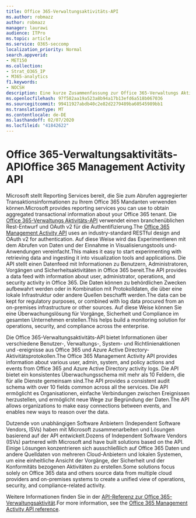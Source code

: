 ```yaml
---
title: Office 365-Verwaltungsaktivitäts-API
ms.author: robmazz
author: robmazz
manager: laurawi
audience: ITPro
ms.topic: article
ms.service: O365-seccomp
localization_priority: Normal
search.appverid:
- MET150
ms.collection:
- Strat_O365_IP
- M365-analytics
f1.keywords:
- NOCSH
description: Eine kurze Zusammenfassung zur Office 365-Verwaltungs Aktivitäts-API.
ms.openlocfilehash: 97f582aa19a523a8b94a17b13efd6a518b067036
ms.sourcegitcommit: 99411927abdb40c2e82d2279489ba60545989bb1
ms.translationtype: MT
ms.contentlocale: de-DE
ms.lasthandoff: 02/07/2020
ms.locfileid: "41842622"
---
```

# <a name="office-365-management-activity-api"></a><span data-ttu-id="d2b8c-103">Office 365-Verwaltungsaktivitäts-API</span><span class="sxs-lookup"><span data-stu-id="d2b8c-103">Office 365 Management Activity API</span></span>

<span data-ttu-id="d2b8c-104">Microsoft stellt Reporting Services bereit, die Sie zum Abrufen aggregierter Transaktionsinformationen zu Ihrem Office 365 Mandanten verwenden können.</span><span class="sxs-lookup"><span data-stu-id="d2b8c-104">Microsoft provides reporting services you can use to obtain aggregated transactional information about your Office 365 tenant.</span></span> <span data-ttu-id="d2b8c-105">Die [Office 365-Verwaltungs Aktivitäts-API](https://docs.microsoft.com/office/office-365-management-api/office-365-management-apis-overview) verwendet einen branchenüblichen Rest-Entwurf und OAuth v2 für die Authentifizierung.</span><span class="sxs-lookup"><span data-stu-id="d2b8c-105">The [Office 365 Management Activity API](https://docs.microsoft.com/office/office-365-management-api/office-365-management-apis-overview) uses an industry-standard RESTful design and OAuth v2 for authentication.</span></span> <span data-ttu-id="d2b8c-106">Auf diese Weise wird das Experimentieren mit dem Abrufen von Daten und der Einnahme in Visualisierungstools und-Anwendungen vereinfacht.</span><span class="sxs-lookup"><span data-stu-id="d2b8c-106">This makes it easy to start experimenting with retrieving data and ingesting it into visualization tools and applications.</span></span> <span data-ttu-id="d2b8c-107">Die API stellt einen Datenfeed mit Informationen zu Benutzern, Administratoren, Vorgängen und Sicherheitsaktivitäten in Office 365 bereit.</span><span class="sxs-lookup"><span data-stu-id="d2b8c-107">The API provides a data feed with information about user, administrator, operations, and security activity in Office 365.</span></span> <span data-ttu-id="d2b8c-108">Die Daten können zu behördlichen Zwecken aufbewahrt werden oder in Kombination mit Protokolldaten, die über eine lokale Infrastruktur oder andere Quellen beschafft werden.</span><span class="sxs-lookup"><span data-stu-id="d2b8c-108">The data can be kept for regulatory purposes, or combined with log data procured from an on-premises infrastructure or other sources.</span></span> <span data-ttu-id="d2b8c-109">Auf diese Weise können Sie eine Überwachungslösung für Vorgänge, Sicherheit und Compliance im gesamten Unternehmen erstellen.</span><span class="sxs-lookup"><span data-stu-id="d2b8c-109">This helps build a monitoring solution for operations, security, and compliance across the enterprise.</span></span>

<span data-ttu-id="d2b8c-110">Die Office 365-Verwaltungsaktivitäts-API bietet Informationen über verschiedene Benutzer-, Verwaltungs-, System- und Richtlinienaktionen und -ereignisse aus Office 365 und Azure Active Directory-Aktivitätsprotokollen.</span><span class="sxs-lookup"><span data-stu-id="d2b8c-110">The Office 365 Management Activity API provides information about various user, admin, system, and policy actions and events from Office 365 and Azure Active Directory activity logs.</span></span> <span data-ttu-id="d2b8c-111">Die API bietet ein konsistentes Überwachungsschema mit mehr als 10 Feldern, die für alle Dienste gemeinsam sind.</span><span class="sxs-lookup"><span data-stu-id="d2b8c-111">The API provides a consistent audit schema with over 10 fields common across all the services.</span></span> <span data-ttu-id="d2b8c-112">Die API ermöglicht es Organisationen, einfache Verbindungen zwischen Ereignissen herzustellen, und ermöglicht neue Wege zur Begründung der Daten.</span><span class="sxs-lookup"><span data-stu-id="d2b8c-112">The API allows organizations to make easy connections between events, and enables new ways to reason over the data.</span></span>

<span data-ttu-id="d2b8c-113">Dutzende von unabhängigen Software Anbietern (Independent Software Vendors, ISVs) haben mit Microsoft zusammenarbeiten und Lösungen basierend auf der API entwickelt.</span><span class="sxs-lookup"><span data-stu-id="d2b8c-113">Dozens of Independent Software Vendors (ISVs) partnered with Microsoft and have built solutions based on the API.</span></span> <span data-ttu-id="d2b8c-114">Einige Lösungen konzentrieren sich ausschließlich auf Office 365 Daten und andere Quelldaten von mehreren Cloud-Anbietern und lokalen Systemen, um eine einheitliche Ansicht der Vorgänge, der Sicherheit und der Konformitäts bezogenen Aktivitäten zu erstellen.</span><span class="sxs-lookup"><span data-stu-id="d2b8c-114">Some solutions focus solely on Office 365 data and others source data from multiple cloud providers and on-premises systems to create a unified view of operations, security, and compliance-related activity.</span></span> 

<span data-ttu-id="d2b8c-115">Weitere Informationen finden Sie in der [API-Referenz zur Office 365-Verwaltungsaktivität](https://docs.microsoft.com/office/office-365-management-api/office-365-management-activity-api-reference).</span><span class="sxs-lookup"><span data-stu-id="d2b8c-115">For more information, see the [Office 365 Management Activity API reference](https://docs.microsoft.com/office/office-365-management-api/office-365-management-activity-api-reference).</span></span>

